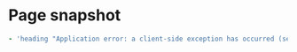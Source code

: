 # Page snapshot

```yaml
- 'heading "Application error: a client-side exception has occurred (see the browser console for more information)." [level=2]'
```
